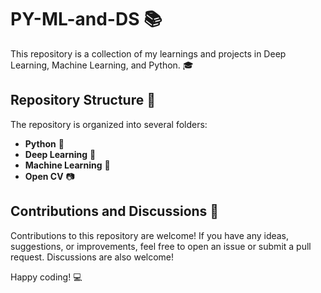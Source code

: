 # PY-ML-and-DS :books:

This repository is a collection of my learnings and projects in Deep Learning, Machine Learning, and Python. :mortar_board:

## Repository Structure :file_folder:

The repository is organized into several folders:

- **Python**            :snake:
- **Deep Learning**     :brain: 
- **Machine Learning**  :robot:
- **Open CV**           :camera:


## Contributions and Discussions :speech_balloon:

Contributions to this repository are welcome! If you have any ideas, suggestions, or improvements, feel free to open an issue or submit a pull request. Discussions are also welcome!

Happy coding! :computer:


<!--
<li><a herf="#" > Simple Features LR </a></li>
<li><a herf="#" > Multiple Features LR </a></li>
</ul>
